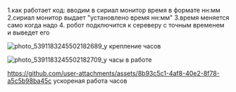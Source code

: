 1.как работает код: вводим в сириал монитор время в формате нн:мм
2.сириал монитор выдает "установлено время нн:мм"
3.время меняется само когда надо
4. робот подключится к сереверу с точным временем и выведет его 


![photo_5391183245502182689_y](https://github.com/user-attachments/assets/40809be0-b4e1-4e3b-b8fa-80588f4fcc84)
крепление часов 


![photo_5391183245502182709_y](https://github.com/user-attachments/assets/5cb8d61f-1b67-4895-a8c3-57ead8f317a8)
часы в работе


https://github.com/user-attachments/assets/8b93c5c1-4af8-40e2-8f78-a5c5b98ba45c
ускореная работа часов
